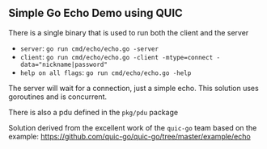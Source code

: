 ## Simple Go Echo Demo using QUIC

There is a single binary that is used to run both the client and the server

- `server`: `go run cmd/echo/echo.go -server`
- `client`: `go run cmd/echo/echo.go -client -mtype=connect -data="nickname|password"`
- `help on all flags`: `go run cmd/echo/echo.go -help`

The server will wait for a connection, just a simple echo.  This solution uses goroutines and is concurrent.

There is also a pdu defined in the `pkg/pdu` package

Solution derived from the excellent work of the `quic-go` team based on the example: https://github.com/quic-go/quic-go/tree/master/example/echo